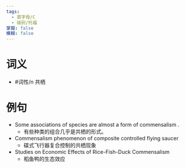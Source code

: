 ```yaml
---
tags:
  - 首字母/C
  - 级别/托福
掌握: false
模糊: false
---
```

# 词义
- #词性/n  共栖
# 例句
- Some associations of species are almost a form of commensalism .
	- 有些种类的组合几乎是共栖的形式。
- Commensalism phenomenon of composite controlled flying saucer
	- 碟式飞行器复合控制的共栖现象
- Studies on Economic Effects of Rice-Fish-Duck Commensalism
	- 稻鱼鸭的生态效应
